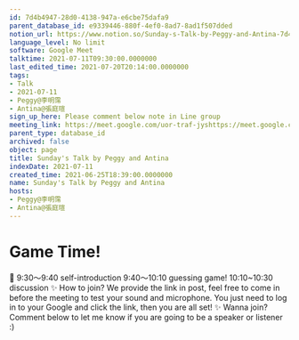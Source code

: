 ```yaml
---
id: 7d4b4947-28d0-4138-947a-e6cbe75dafa9
parent_database_id: e9339446-880f-4ef0-8ad7-8ad1f507dded
notion_url: https://www.notion.so/Sunday-s-Talk-by-Peggy-and-Antina-7d4b494728d04138947ae6cbe75dafa9
language_level: No limit
software: Google Meet
talktime: 2021-07-11T09:30:00.0000000
last_edited_time: 2021-07-20T20:14:00.0000000
tags:
- Talk
- 2021-07-11
- Peggy@李明霈
- Antina@張庭瑄
sign_up_here: Please comment below note in Line group
meeting_link: https://meet.google.com/uor-traf-jyshttps://meet.google.com/uor-traf-jys
parent_type: database_id
archived: false
object: page
title: Sunday's Talk by Peggy and Antina
indexDate: 2021-07-11
created_time: 2021-06-25T18:39:00.0000000
name: Sunday's Talk by Peggy and Antina
hosts:
- Peggy@李明霈
- Antina@張庭瑄
---
```



# Game Time!
📅
9:30～9:40 self-introduction
9:40～10:10 guessing game!
10:10~10:30 discussion
✨
How to join?
We provide the link in post, feel free to come in before the meeting to test your sound and microphone. You just need to log in to your Google and click the link, then you are all set!
✨
Wanna join?
Comment below to let me know if you are going to be a speaker or listener :)


